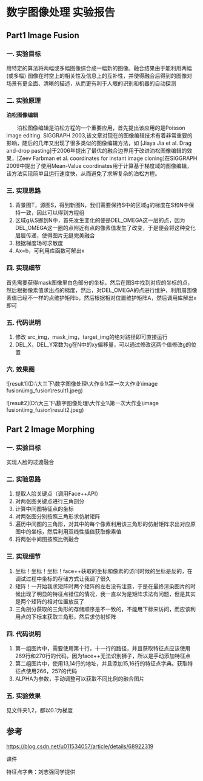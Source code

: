 # 数字图像处理 实验报告

## Part1 Image Fusion

### 一. 实验目标

用特定的算法将两幅或多幅图像综合成一幅新的图像。融合结果由于能利用两幅(或多幅) 图像在时空上的相关性及信息上的互补性，并使得融合后得到的图像对场景有更全面、清晰的描述，从而更有利于人眼的识别和机器的自动探测



### 二. 实验原理

**泊松图像编辑**

　　泊松图像编辑是泊松方程的一个重要应用，首先提出该应用的是Poisson image editing. SIGGRAPH 2003,该文章对现在的图像编辑技术有着非常重要的影响，随后的几年又出现了很多类似的图像编辑方法，如 [Jiaya Jia et al. Drag and-drop pasting]于2006年提出了最优的融合边界用于改进泊松图像编辑的效果，[Zeev Farbman et al. coordinates for instant image cloning]在SIGGRAPH 2009中提出了使用Mean-Value coordinates用于计算基于梯度域的图像编辑，该方法实现简单且运行速度快，从而避免了求解复杂的泊松方程。



### 三. 实现思路

1. 背景图T，源图S，得到新图N，我们需要保持S中的区域g的梯度在S和N中保持一致，因此可以得到方程组
2. 区域g从S挪到N中，首先发生变化的便是DEL_OMEGA这一层的点，因为DEL_OMEGA这一圈的点附近有点的像素值发生了改变，于是便会将这种变化层层传递，使得图片无缝完美融合
3. 根据梯度场可求散度
4. Ax=b，可利用库函数可解出x



### 四. 实现细节

首先需要获得mask图像里白色部分的坐标，然后在图S中找到对应的坐标的点，然后根据像素值求出点的梯度，然后，对DEL_OMEGA的点进行维护，利用周围像素值已经不一样的点维护矩阵b，然后根据相对位置维护矩阵A，然后调用库解出x即可



### 五. 代码说明

1. 修改 src_img，mask_img，target_img的绝对路径即可直接运行
2. DEL_X，DEL_Y常数为g在N中的xy偏移量，可以通过修改这两个值修改g的位置



### 六. 效果图

![result1](D:\大三下\数字图像处理\大作业1\第一次大作业\image fusion\img_fusion\result1.jpeg)

![result2](D:\大三下\数字图像处理\大作业1\第一次大作业\image fusion\img_fusion\result2.jpeg)



## Part 2 Image Morphing

### 一. 实验目标

实现人脸的过渡融合



### 二. 实验思路

1. 提取人脸关键点（调用Face++API）
2. 对两张图关键点进行三角剖分
3. 计算中间图特征点的坐标
4. 对两张图分别按照三角形求仿射矩阵
5. 遍历中间图的三角形，对其中的每个像素利用该三角形的仿射矩阵求出对应原图中的坐标，然后利用双线性插值获取像素值
6. 将两张中间图按照比例融合



### 三. 实现细节

1. 坐标！坐标！坐标！face++获取的坐标和像素的访问时候的坐标是反的，在调试过程中坐标的存储方式让我调了很久
2. 矩阵！一开始我求矩阵时两个矩阵的左右没有注意，于是在最终渲染图片的时候出现了明显的特征点错位的情况，我一直以为是矩阵求法有问题，但是其实是两个矩阵的相对位置放反了
3. 三角剖分获取的三角形的存储顺序是不一致的，不能用下标来访问，而应该利用点的下标来获取三角形，然后求仿射矩阵



### 四. 代码说明

1. 第一组图片中，需要使用第十行，十一行的路径，并且获取特征点应该使用269行和270行的代码，因为face++无法识别狮子，所以是手动添加特征点
2. 第二组图片中，使用13,14行的地址，并且添加15,16行的特征点字典。获取特征点使用266，257的代码
3. ALPHA为参数，手动调整可以获取不同比例的融合图片



### 五. 实验效果

见文件夹1,2，都以0.1为梯度



## 参考

<https://blog.csdn.net/u011534057/article/details/68922319>

课件

特征点字典：刘志强同学提供